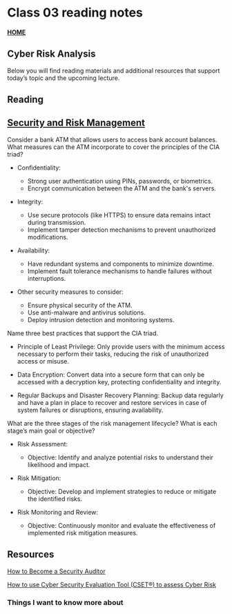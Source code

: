 # Class 03 reading notes

#### [HOME](https://cesarderio.github.io/reading-notes/)

## Cyber Risk Analysis

Below you will find reading materials and additional resources that support today’s topic and the upcoming lecture.

## Reading

## [Security and Risk Management](https://resources.infosecinstitute.com/certification/security-risk-management/)

Consider a bank ATM that allows users to access bank account balances. What measures can the ATM incorporate to cover the principles of the CIA triad?

* Confidentiality:
  * Strong user authentication using PINs, passwords, or biometrics.
  * Encrypt communication between the ATM and the bank's servers.

* Integrity:
  * Use secure protocols (like HTTPS) to ensure data remains intact during transmission.
  * Implement tamper detection mechanisms to prevent unauthorized modifications.

* Availability:
  * Have redundant systems and components to minimize downtime.
  * Implement fault tolerance mechanisms to handle failures without interruptions.

* Other security measures to consider:
  * Ensure physical security of the ATM.
  * Use anti-malware and antivirus solutions.
  * Deploy intrusion detection and monitoring systems.

Name three best practices that support the CIA triad.

* Principle of Least Privilege: Only provide users with the minimum access necessary to perform their tasks, reducing the risk of unauthorized access or misuse.

* Data Encryption: Convert data into a secure form that can only be accessed with a decryption key, protecting confidentiality and integrity.

* Regular Backups and Disaster Recovery Planning: Backup data regularly and have a plan in place to recover and restore services in case of system failures or disruptions, ensuring availability.

What are the three stages of the risk management lifecycle? What is each stage’s main goal or objective?

* Risk Assessment:
  * Objective: Identify and analyze potential risks to understand their likelihood and impact.

* Risk Mitigation:
  * Objective: Develop and implement strategies to reduce or mitigate the identified risks.

* Risk Monitoring and Review:
  * Objective: Continuously monitor and evaluate the effectiveness of implemented risk mitigation measures.

## Resources

[How to Become a Security Auditor](https://www.cybersecurityeducation.org/careers/security-auditor/)
<br>

[How to use Cyber Security Evaluation Tool (CSET®) to assess Cyber Risk](https://www.youtube.com/watch?v=1PVC-fwnxp4&ab_channel=UniversityofDayton)
<br>

### Things I want to know more about
